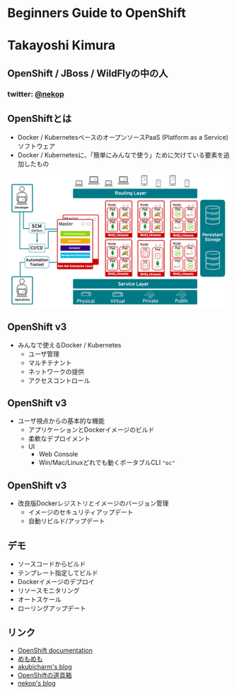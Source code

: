 # Beginners Guide to OpenShift



# Takayoshi Kimura
## OpenShift / JBoss / WildFlyの中の人
### twitter: [@nekop](https://twitter.com/nekop)



## OpenShiftとは
<!-- .slide: data-background="images/openshift-jjug/openshift_reverse.png" data-background-size="512px" data-background-position="top right" -->

- Docker / KubernetesベースのオープンソースPaaS (Platform as a Service)ソフトウェア
- Docker / Kubernetesに、「簡単にみんなで使う」ために欠けている要素を追加したもの



![origin](images/openshift-jjug/origin-overview.png)



## OpenShift v3
<!-- .slide: data-background="images/openshift-jjug/openshift_reverse.png" data-background-size="512px" data-background-position="top right" -->

- みんなで使えるDocker / Kubernetes
  - ユーザ管理
  - マルチテナント
  - ネットワークの提供
  - アクセスコントロール



## OpenShift v3
<!-- .slide: data-background="images/openshift-jjug/openshift_reverse.png" data-background-size="512px" data-background-position="top right" -->

- ユーザ視点からの基本的な機能
  - アプリケーションとDockerイメージのビルド
  - 柔軟なデプロイメント
  - UI
    - Web Console
    - Win/Mac/Linuxどれでも動くポータブルCLI `"oc"`



## OpenShift v3
<!-- .slide: data-background="images/openshift-jjug/openshift_reverse.png" data-background-size="512px" data-background-position="top right" -->

- 改良版Dockerレジストリとイメージのバージョン管理
  - イメージのセキュリティアップデート
  - 自動リビルド/アップデート



## デモ

- ソースコードからビルド
- テンプレート指定してビルド
- Dockerイメージのデプロイ
- リソースモニタリング
- オートスケール
- ローリングアップデート



## リンク

- [OpenShift documentation](https://docs.openshift.org/latest/welcome/index.html)
- [めもめも](http://enakai00.hatenablog.com/)
- [akubicharm's blog](http://akubicharm.hatenablog.com/)
- [OpenShiftの道具箱](http://jp-redhat.com/openeye_online/column/omizo/)
- [nekop's blog](http://nekop.hatenablog.com/)

